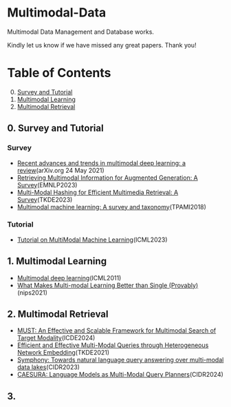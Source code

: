 # Multimodal-Data
Multimodal Data Management and Database works.

Kindly let us know if we have missed any great papers. Thank you!

Table of Contents
=================

0. [Survey and Tutorial](#survey-and-tutorial)
1. [Multimodal Learning](#multimodal-learning)
2. [Multimodal Retrieval](#multimodal-retrieval)




## 0. Survey and Tutorial

### Survey

* [Recent advances and trends in multimodal deep learning: a review](https://arxiv.org/pdf/2105.11087.pdf)(arXiv.org 24 May 2021)
* [Retrieving Multimodal Information for Augmented Generation: A Survey](https://arxiv.org/pdf/2303.10868.pdf)(EMNLP2023)
* [Multi-Modal Hashing for Efficient Multimedia Retrieval: A Survey](https://www.computer.org/csdl/journal/tk/2024/01/10144360/1NJh8b1uwKs)(TKDE2023)
* [Multimodal machine learning: A survey and taxonomy](https://arxiv.org/pdf/1705.09406.pdf)(TPAMI2018)


### Tutorial
* [Tutorial on MultiModal Machine Learning](https://cmu-multicomp-lab.github.io/mmml-tutorial/icml2023/)(ICML2023)

## 1. Multimodal Learning
   
* [Multimodal deep learning](https://arxiv.org/pdf/2301.04856.pdf)(ICML2011)
* [What Makes Multi-modal Learning Better than Single (Provably)](https://proceedings.neurips.cc/paper/2021/file/5aa3405a3f865c10f420a4a7b55cbff3-Paper.pdf)(nips2021)
  


## 2. Multimodal Retrieval 
* [MUST: An Effective and Scalable Framework for Multimodal Search of Target Modality](https://arxiv.org/pdf/2312.06397.pdf)(ICDE2024)
* [Efficient and Effective Multi-Modal Queries through Heterogeneous Network Embedding](https://ieeexplore.ieee.org/abstract/document/9328543)(TKDE2021)
* [Symphony: Towards natural language query answering over multi-modal data lakes](https://www.cidrdb.org/cidr2023/papers/p51-chen.pdf)(CIDR2023)
* [CAESURA: Language Models as Multi-Modal Query Planners](https://arxiv.org/pdf/2308.03424.pdf)(CIDR2024)

  
## 3.

